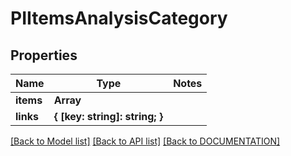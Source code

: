 # PIItemsAnalysisCategory

## Properties
Name | Type | Notes
------------ | ------------- | -------------
**items** | **Array<PIAnalysisCategory>**
**links** | **{ [key: string]: string; }**

[[Back to Model list]](../../DOCUMENTATION.md#documentation-for-models) [[Back to API list]](../../DOCUMENTATION.md#documentation-for-api-endpoints) [[Back to DOCUMENTATION]](../../DOCUMENTATION.md)
